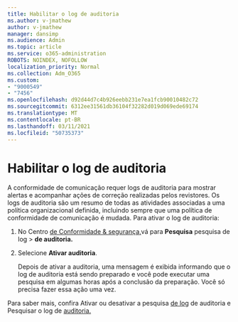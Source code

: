 ```yaml
---
title: Habilitar o log de auditoria
ms.author: v-jmathew
author: v-jmathew
manager: dansimp
ms.audience: Admin
ms.topic: article
ms.service: o365-administration
ROBOTS: NOINDEX, NOFOLLOW
localization_priority: Normal
ms.collection: Adm_O365
ms.custom:
- "9000549"
- "7456"
ms.openlocfilehash: d92d44d7c4b926eebb231e7ea1fcb90010482c72
ms.sourcegitcommit: 6312ee31561db36104f32282d019d069ede69174
ms.translationtype: MT
ms.contentlocale: pt-BR
ms.lasthandoff: 03/11/2021
ms.locfileid: "50735373"
---
```

# <a name="enable-the-audit-log"></a>Habilitar o log de auditoria

A conformidade de comunicação requer logs de auditoria para mostrar alertas e acompanhar ações de correção realizadas pelos revistores. Os logs de auditoria são um resumo de todas as atividades associadas a uma política organizacional definida, incluindo sempre que uma política de conformidade de comunicação é mudada. Para ativar o log de auditoria:

1. No Centro [de Conformidade & segurança,](https://go.microsoft.com/fwlink/?linkid=2101341)vá para **Pesquisa** pesquisa de log  >  **de auditoria.**
2. Selecione **Ativar auditoria**.

    Depois de ativar a auditoria, uma mensagem é exibida informando que o log de auditoria está sendo preparado e você pode executar uma pesquisa em algumas horas após a conclusão da preparação. Você só precisa fazer essa ação uma vez.

Para saber mais, confira Ativar ou desativar a pesquisa [de log](https://go.microsoft.com/fwlink/?linkid=2129077) de auditoria e Pesquisar o log de [auditoria.](https://go.microsoft.com/fwlink/?linkid=2123729)
